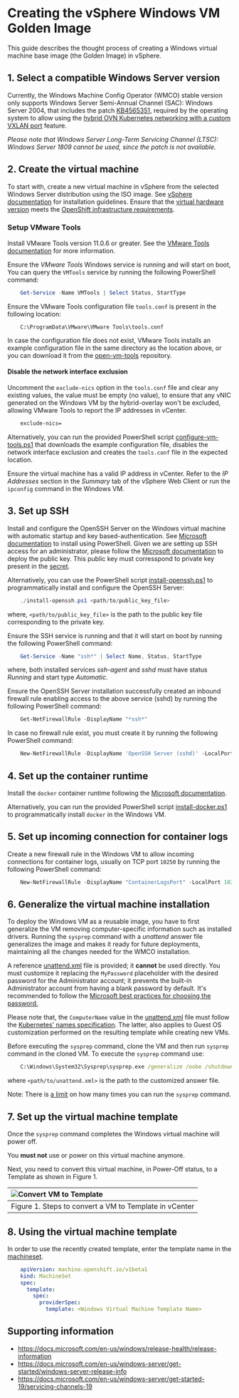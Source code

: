 # Creating the vSphere Windows VM Golden Image

This guide describes the thought process of creating a Windows virtual machine base image (the Golden Image) in vSphere.

## 1. Select a compatible Windows Server version

Currently, the Windows Machine Config Operator (WMCO) stable version only supports Windows Server Semi-Annual
Channel (SAC): Windows Server 2004, that includes the patch [KB4565351](https://support.microsoft.com/en-us/help/4565351/windows-10-update-kb4565351), 
required by the operating system to allow using the [hybrid OVN Kubernetes networking with a 
custom VXLAN port](setup-hybrid-OVNKubernetes-cluster.md#vSphere) feature.

*Please note that Windows Server Long-Term Servicing Channel (LTSC): Windows Server 1809 cannot be used, since 
the patch is not available.*

## 2. Create the virtual machine

To start with, create a new virtual machine in vSphere from the selected Windows Server distribution using the ISO image.
See [vSphere documentation](https://docs.vmware.com/en/VMware-vSphere/index.html) for installation guidelines.
Ensure that the [virtual hardware version](https://kb.vmware.com/s/article/1003746) meets the
[OpenShift infrastructure requirements](https://docs.openshift.com/container-platform/latest/installing/installing_vsphere/preparing-to-install-on-vsphere.html#installation-vsphere-infrastructure_preparing-to-install-on-vsphere).

### Setup VMware Tools

Install VMware Tools version 11.0.6 or greater. See the [VMware Tools documentation](https://docs.vmware.com/en/VMware-Tools/index.html) for more information.

Ensure the *VMware Tools* Windows service is running and will start on boot, You can query the `VMTools` service by 
running the following PowerShell command:

```powershell
    Get-Service -Name VMTools | Select Status, StartType 
```

Ensure the VMware Tools configuration file `tools.conf` is present in the following location:

```
    C:\ProgramData\VMware\VMware Tools\tools.conf
```

In case the configuration file does not exist, VMware Tools installs an example configuration file in the same 
directory as the location above, or you can download it from the
[open-vm-tools](https://raw.githubusercontent.com/vmware/open-vm-tools/master/open-vm-tools/tools.conf) repository.

#### Disable the network interface exclusion

Uncomment the `exclude-nics` option in the `tools.conf` file and clear any existing values, the value must be 
empty (no value), to ensure that any vNIC generated on the Windows VM by the hybrid-overlay won't be excluded,
allowing VMware Tools to report the IP addresses in vCenter.

```bash
    exclude-nics=
``` 

Alternatively, you can run the provided PowerShell script [configure-vm-tools.ps1](vsphere_ci/scripts/configure-vm-tools.ps1) 
that downloads the example configuration file, disables the network interface exclusion and creates the `tools.conf` 
file in the expected location.

Ensure the virtual machine has a valid IP address in vCenter. Refer to the *IP Addresses* section in the *Summary* tab
of the vSphere Web Client or run the `ipconfig` command in the Windows VM.

## 3. Set up SSH

Install and configure the OpenSSH Server on the Windows virtual machine with automatic startup and key based-authentication.
See [Microsoft documentation](https://docs.microsoft.com/en-us/windows-server/administration/openssh/openssh_install_firstuse)
to install using PowerShell. Given we are setting up SSH access for an administrator, please follow the
[Microsoft documentation](https://docs.microsoft.com/en-us/windows-server/administration/openssh/openssh_keymanagement#administrative-user)
to deploy the public key. This public key must corresspond to private key present in the [secret](../README.md#create-a-private-key-secret).

Alternatively, you can use the PowerShell script [install-openssh.ps1](vsphere_ci/scripts/install-openssh.ps1) to programmatically 
install and configure the OpenSSH Server:

```powershell
    ./install-openssh.ps1 <path/to/public_key_file>
```

where, `<path/to/public_key_file>` is the path to the public key file corresponding to the private key.

Ensure the SSH service is running and that it will start on boot by running the following PowerShell command:

```powershell
    Get-Service -Name "ssh*" | Select Name, Status, StartType 
```

where, both installed services *ssh-agent* and *sshd* must have status *Running* and start type *Automatic*.

Ensure the OpenSSH Server installation successfully created an inbound firewall rule enabling access to the above 
service (sshd) by running the following PowerShell command:

```powershell
    Get-NetFirewallRule -DisplayName "*ssh*"
```

In case no firewall rule exist, you must create it by running the following PowerShell command:

```powershell
    New-NetFirewallRule -DisplayName 'OpenSSH Server (sshd)' -LocalPort 22 -Enabled True -Direction Inbound -Protocol TCP -Action Allow 
```

## 4. Set up the container runtime

Install the `docker` container runtime following the [Microsoft documentation](https://docs.microsoft.com/en-us/virtualization/windowscontainers/quick-start/set-up-environment?tabs=Windows-Server).

Alternatively, you can run the provided PowerShell script [install-docker.ps1](vsphere_ci/scripts/install-docker.ps1) 
to programmatically install `docker` in the Windows VM.

## 5. Set up incoming connection for container logs

Create a new firewall rule in the Windows VM to allow incoming connections for container logs, usually 
on TCP port `10250` by running the following PowerShell command:

```powershell
    New-NetFirewallRule -DisplayName "ContainerLogsPort" -LocalPort 10250 -Enabled True -Direction Inbound -Protocol TCP -Action Allow -EdgeTraversalPolicy Allow
```

## 6. Generalize the virtual machine installation

To deploy the Windows VM as a reusable image, you have to first generalize the VM removing computer-specific information 
such as installed drivers. Running the `sysprep` command with a *unattend* answer file generalizes the image and 
makes it ready for future deployments, maintaining all the changes needed for the WMCO installation. 

A reference [unattend.xml](unattend.xml) file is provided; it **cannot** be used directly. You must customize it
replacing the `MyPassword` placeholder with the desired password for the Administrator account; it prevents the built-in
Administrator account from having a blank password by default. It's recommended to follow the [Microsoft best 
practices for choosing the password.](https://docs.microsoft.com/en-us/windows/security/threat-protection/security-policy-settings/password-must-meet-complexity-requirements)

Please note that, the `ComputerName` value in the [unattend.xml](unattend.xml) file must follow the
[Kubernetes' names specification](https://kubernetes.io/docs/concepts/overview/working-with-objects/names). The latter,
also applies to Guest OS customization performed on the resulting template while creating new VMs.

Before executing the `sysprep` command, clone the VM and then run `sysprep` command in the cloned VM. To execute
the `sysprep` command use:

```cmd
    C:\Windows\System32\Sysprep\sysprep.exe /generalize /oobe /shutdown /unattend:<path/to/unattend.xml>
```

where `<path/to/unattend.xml>` is the path to the customized answer file.

Note: There is [a limit](https://docs.microsoft.com/en-us/windows-hardware/manufacture/desktop/sysprep--generalize--a-windows-installation#limits-on-how-many-times-you-can-run-sysprep)
on how many times you can run the `sysprep` command.

## 7. Set up the virtual machine template

Once the `sysprep` command completes the Windows virtual machine will power off. 

You **must not** use or power on this virtual machine anymore.

Next, you need to convert this virtual machine, in Power-Off status, to a Template as shown in Figure 1.

|![Convert VM to Template](images/vcenter-vm-to-template.png)|
|:---|
|Figure 1. Steps to convert a VM to Template in vCenter|

## 8. Using the virtual machine template

In order to use the recently created template, enter the template name in the [machineset](../README.md#configuring-windows-instances-provisioned-through-machinesets).

```yaml
    apiVersion: machine.openshift.io/v1beta1
    kind: MachineSet
    spec:
      template:
        spec:
          providerSpec:
            template: <Windows Virtual Machine Template Name>
```

## Supporting information

* https://docs.microsoft.com/en-us/windows/release-health/release-information
* https://docs.microsoft.com/en-us/windows-server/get-started/windows-server-release-info
* https://docs.microsoft.com/en-us/windows-server/get-started-19/servicing-channels-19
